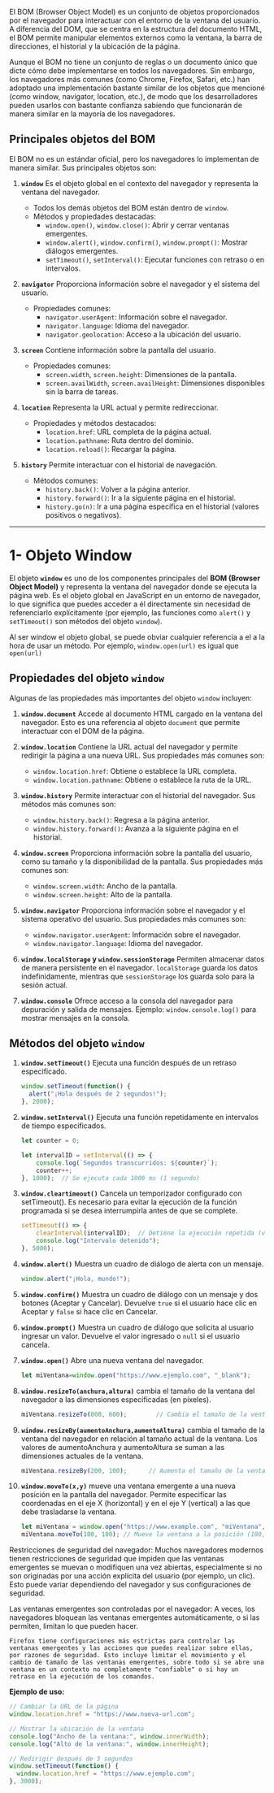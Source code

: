 

El BOM (Browser Object Model) es un conjunto de objetos proporcionados por el navegador para interactuar con el entorno de la ventana del usuario. A diferencia del DOM, que se centra en la estructura del documento HTML, el BOM permite manipular elementos externos como la ventana, la barra de direcciones, el historial y la ubicación de la página.

Aunque el BOM no tiene un conjunto de reglas o un documento único que dicte cómo debe implementarse en todos los navegadores. Sin embargo, los navegadores más comunes (como Chrome, Firefox, Safari, etc.) han adoptado una implementación bastante similar de los objetos que mencioné (como window, navigator, location, etc.), de modo que los desarrolladores pueden usarlos con bastante confianza sabiendo que funcionarán de manera similar en la mayoría de los navegadores.

## Principales objetos del BOM

El BOM no es un estándar oficial, pero los navegadores lo implementan de manera similar. Sus principales objetos son:

1. **`window`** Es el objeto global en el contexto del navegador y representa la ventana del navegador.  
    - Todos los demás objetos del BOM están dentro de `window`.  
   - Métodos y propiedades destacadas:  
     - `window.open()`, `window.close()`: Abrir y cerrar ventanas emergentes.  
     - `window.alert()`, `window.confirm()`, `window.prompt()`: Mostrar diálogos emergentes.  
     - `setTimeout()`, `setInterval()`: Ejecutar funciones con retraso o en intervalos.  

2. **`navigator`** Proporciona información sobre el navegador y el sistema del usuario.  
   - Propiedades comunes:  
     - `navigator.userAgent`: Información sobre el navegador.  
     - `navigator.language`: Idioma del navegador.  
     - `navigator.geolocation`: Acceso a la ubicación del usuario.  

3. **`screen`** Contiene información sobre la pantalla del usuario.  
   - Propiedades comunes:  
     - `screen.width`, `screen.height`: Dimensiones de la pantalla.  
     - `screen.availWidth`, `screen.availHeight`: Dimensiones disponibles sin la barra de tareas.  

4. **`location`** Representa la URL actual y permite redireccionar.  
   - Propiedades y métodos destacados:  
     - `location.href`: URL completa de la página actual.  
     - `location.pathname`: Ruta dentro del dominio.  
     - `location.reload()`: Recargar la página.  

5. **`history`** Permite interactuar con el historial de navegación.  
   - Métodos comunes:  
     - `history.back()`: Volver a la página anterior.  
     - `history.forward()`: Ir a la siguiente página en el historial.  
     - `history.go(n)`: Ir a una página específica en el historial (valores positivos o negativos).  

-----

# 1- Objeto Window

El objeto **`window`** es uno de los componentes principales del **BOM (Browser Object Model)** y representa la ventana del navegador donde se ejecuta la página web. Es el objeto global en JavaScript en un entorno de navegador, lo que significa que puedes acceder a él directamente sin necesidad de referenciarlo explícitamente (por ejemplo, las funciones como `alert()` y `setTimeout()` son métodos del objeto `window`).

 Al ser window el objeto global, se puede obviar cualquier referencia a el a la hora de usar un método. Por ejemplo, `window.open(url)` es igual que `open(url)`


## Propiedades del objeto `window`

Algunas de las propiedades más importantes del objeto `window` incluyen:

1. **`window.document`** Accede al documento HTML cargado en la ventana del navegador. Esto es una referencia al objeto `document` que permite interactuar con el DOM de la página.

2. **`window.location`** Contiene la URL actual del navegador y permite redirigir la página a una nueva URL. Sus propiedades más comunes son:
    - `window.location.href`: Obtiene o establece la URL completa.  
    - `window.location.pathname`: Obtiene o establece la ruta de la URL.

3. **`window.history`**  Permite interactuar con el historial del navegador. Sus métodos más comunes son:
    - `window.history.back()`: Regresa a la página anterior.  
    - `window.history.forward()`: Avanza a la siguiente página en el historial.

4. **`window.screen`**  Proporciona información sobre la pantalla del usuario, como su tamaño y la disponibilidad de la pantalla. Sus propiedades más comunes son:
    - `window.screen.width`: Ancho de la pantalla.  
    - `window.screen.height`: Alto de la pantalla.

5. **`window.navigator`** Proporciona información sobre el navegador y el sistema operativo del usuario. Sus propiedades más comunes son:
    - `window.navigator.userAgent`: Información sobre el navegador.  
    - `window.navigator.language`: Idioma del navegador.

6. **`window.localStorage` y `window.sessionStorage`** Permiten almacenar datos de manera persistente en el navegador. `localStorage` guarda los datos indefinidamente, mientras que `sessionStorage` los guarda solo para la sesión actual.

7. **`window.console`** Ofrece acceso a la consola del navegador para depuración y salida de mensajes. Ejemplo: `window.console.log()` para mostrar mensajes en la consola.


## Métodos del objeto `window`

1. **`window.setTimeout()`** Ejecuta una función después de un retraso especificado.  
     ```javascript
     window.setTimeout(function() {
       alert("¡Hola después de 2 segundos!");
     }, 2000);
     ```

2. **`window.setInterval()`**  Ejecuta una función repetidamente en intervalos de tiempo especificados.
    ```javascript
    let counter = 0;

    let intervalID = setInterval(() => {
        console.log(`Segundos transcurridos: ${counter}`);
        counter++;
    }, 1000);  // Se ejecuta cada 1000 ms (1 segundo)
    ```

3. **`window.cleartimeout()`** Cancela un temporizador configurado con setTimeout(). Es necesario para evitar la ejecución de la función programada si se desea interrumpirla antes de que se complete.
    ```javascript
    setTimeout(() => {
        clearInterval(intervalID);  // Detiene la ejecución repetida (ver ejemplo anterior)
        console.log("Intervalo detenido");
    }, 5000);
    ```

4. **`window.alert()`** Muestra un cuadro de diálogo de alerta con un mensaje.  
     ```javascript
     window.alert("¡Hola, mundo!");
     ```

5. **`window.confirm()`** Muestra un cuadro de diálogo con un mensaje y dos botones (Aceptar y Cancelar). Devuelve `true` si el usuario hace clic en Aceptar y `false` si hace clic en Cancelar.

6. **`window.prompt()`** Muestra un cuadro de diálogo que solicita al usuario ingresar un valor. Devuelve el valor ingresado o `null` si el usuario cancela.

7. **`window.open()`** Abre una nueva ventana del navegador.  
     ```javascript
     let miVentana=window.open("https://www.ejemplo.com", "_blank");
     ```

8. **`window.resizeTo(anchura,altura)`** cambia el tamaño de la ventana del navegador a las dimensiones especificadas (en píxeles).
    ```javascript
    miVentana.resizeTo(800, 600);        // Cambia el tamaño de la ventana a 800x600 píxeles
    ```

9. **`window.resizeBy(aumentoAnchura,aumentoAltura)`** cambia el tamaño de la ventana del navegador en relación al tamaño actual de la ventana. Los valores de aumentoAnchura y aumentoAltura se suman a las dimensiones actuales de la ventana.
    ```javascript
    miVentana.resizeBy(200, 100);      // Aumenta el tamaño de la ventana en 200 píxeles de ancho y 100 píxeles de alto
    ```

10. **`window.moveTo(x,y)`** mueve una ventana emergente a una nueva posición en la pantalla del navegador. Permite especificar las coordenadas en el eje X (horizontal) y en el eje Y (vertical) a las que debe trasladarse la ventana.
    ```javascript
    let miVentana = window.open("https://www.example.com", "miVentana", "width=500, height=500");
    miVentana.moveTo(100, 100); // Mueve la ventana a la posición (100, 100) en la pantalla
    ```


Restricciones de seguridad del navegador: Muchos navegadores modernos tienen restricciones de seguridad que impiden que las ventanas emergentes se muevan o modifiquen una vez abiertas, especialmente si no son originadas por una acción explícita del usuario (por ejemplo, un clic). Esto puede variar dependiendo del navegador y sus configuraciones de seguridad.

Las ventanas emergentes son controladas por el navegador: A veces, los navegadores bloquean las ventanas emergentes automáticamente, o si las permiten, limitan lo que pueden hacer. 



    Firefox tiene configuraciones más estrictas para controlar las ventanas emergentes y las acciones que puedes realizar sobre ellas, por razones de seguridad. Esto incluye limitar el movimiento y el cambio de tamaño de las ventanas emergentes, sobre todo si se abre una ventana en un contexto no completamente "confiable" o si hay un retraso en la ejecución de los comandos.




**Ejemplo de uso:**

```javascript
// Cambiar la URL de la página
window.location.href = "https://www.nueva-url.com";

// Mostrar la ubicación de la ventana
console.log("Ancho de la ventana:", window.innerWidth);
console.log("Alto de la ventana:", window.innerHeight);

// Redirigir después de 3 segundos
window.setTimeout(function() {
  window.location.href = "https://www.ejemplo.com";
}, 3000);

